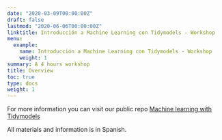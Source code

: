 ```yaml
---
date: "2020-03-09T00:00:00Z"
draft: false
lastmod: "2020-06-06T00:00:00Z"
linktitle: Introducción a Machine Learning con Tidymodels - Workshop
menu:
  example:
    name: Introducción a Machine Learning con Tidymodels - Workshop
    weight: 1
summary: A 4 hours workshop
title: Overview
toc: true
type: docs
weight: 1
---
```

  
For more information you can visit our public repo [Machine learning with Tidymodels](https://github.com/data-datum/ML_tidymodels) 

All materials and information is in Spanish.


